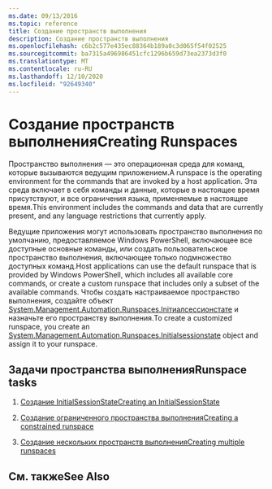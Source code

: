 ```yaml
---
ms.date: 09/13/2016
ms.topic: reference
title: Создание пространств выполнения
description: Создание пространств выполнения
ms.openlocfilehash: c6b2c577e435ec88364b189a0c3d065f54f02525
ms.sourcegitcommit: ba7315a496986451cfc1296b659d73ea2373d3f0
ms.translationtype: MT
ms.contentlocale: ru-RU
ms.lasthandoff: 12/10/2020
ms.locfileid: "92649340"
---
```

# <a name="creating-runspaces"></a><span data-ttu-id="72f45-103">Создание пространств выполнения</span><span class="sxs-lookup"><span data-stu-id="72f45-103">Creating Runspaces</span></span>

<span data-ttu-id="72f45-104">Пространство выполнения — это операционная среда для команд, которые вызываются ведущим приложением.</span><span class="sxs-lookup"><span data-stu-id="72f45-104">A runspace is the operating environment for the commands that are invoked by a host application.</span></span> <span data-ttu-id="72f45-105">Эта среда включает в себя команды и данные, которые в настоящее время присутствуют, и все ограничения языка, применяемые в настоящее время.</span><span class="sxs-lookup"><span data-stu-id="72f45-105">This environment includes the commands and data that are currently present, and any language restrictions that currently apply.</span></span>

 <span data-ttu-id="72f45-106">Ведущие приложения могут использовать пространство выполнения по умолчанию, предоставляемое Windows PowerShell, включающее все доступные основные команды, или создать пользовательское пространство выполнения, включающее только подмножество доступных команд.</span><span class="sxs-lookup"><span data-stu-id="72f45-106">Host applications can use the default runspace that is provided by Windows PowerShell, which includes all available core commands, or create a custom runspace that includes only a subset of the available commands.</span></span> <span data-ttu-id="72f45-107">Чтобы создать настраиваемое пространство выполнения, создайте объект [System.Management.Automation.Runspaces.Iniтиалсессионстате](/dotnet/api/System.Management.Automation.Runspaces.InitialSessionState) и назначьте его пространству выполнения.</span><span class="sxs-lookup"><span data-stu-id="72f45-107">To create a customized runspace, you create an [System.Management.Automation.Runspaces.Initialsessionstate](/dotnet/api/System.Management.Automation.Runspaces.InitialSessionState) object and assign it to your runspace.</span></span>

## <a name="runspace-tasks"></a><span data-ttu-id="72f45-108">Задачи пространства выполнения</span><span class="sxs-lookup"><span data-stu-id="72f45-108">Runspace tasks</span></span>

1. [<span data-ttu-id="72f45-109">Создание InitialSessionState</span><span class="sxs-lookup"><span data-stu-id="72f45-109">Creating an InitialSessionState</span></span>](./creating-an-initialsessionstate.md)

2. [<span data-ttu-id="72f45-110">Создание ограниченного пространства выполнения</span><span class="sxs-lookup"><span data-stu-id="72f45-110">Creating a constrained runspace</span></span>](./creating-a-constrained-runspace.md)

3. [<span data-ttu-id="72f45-111">Создание нескольких пространств выполнения</span><span class="sxs-lookup"><span data-stu-id="72f45-111">Creating multiple runspaces</span></span>](./creating-multiple-runspaces.md)

## <a name="see-also"></a><span data-ttu-id="72f45-112">См. также</span><span class="sxs-lookup"><span data-stu-id="72f45-112">See Also</span></span>
